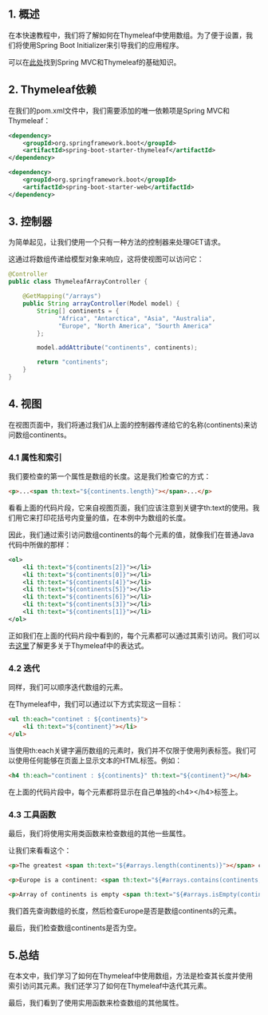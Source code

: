 ## 1. 概述

在本快速教程中，我们将了解如何在Thymeleaf中使用数组。为了便于设置，我们将使用Spring Boot Initializer来引导我们的应用程序。

可以在[此处](https://www.baeldung.com/thymeleaf-in-spring-mvc)找到Spring MVC和Thymeleaf的基础知识。

## 2. Thymeleaf依赖

在我们的pom.xml文件中，我们需要添加的唯一依赖项是Spring MVC和Thymeleaf：

```xml
<dependency>
    <groupId>org.springframework.boot</groupId>
    <artifactId>spring-boot-starter-thymeleaf</artifactId>
</dependency>

<dependency>
    <groupId>org.springframework.boot</groupId>
    <artifactId>spring-boot-starter-web</artifactId>
</dependency>
```

## 3. 控制器

为简单起见，让我们使用一个只有一种方法的控制器来处理GET请求。

这通过将数组传递给模型对象来响应，这将使视图可以访问它：

```java
@Controller
public class ThymeleafArrayController {

    @GetMapping("/arrays")
    public String arrayController(Model model) {
        String[] continents = {
              "Africa", "Antarctica", "Asia", "Australia",
              "Europe", "North America", "Sourth America"
        };

        model.addAttribute("continents", continents);

        return "continents";
    }
}
```

## 4. 视图

在视图页面中，我们将通过我们从上面的控制器传递给它的名称(continents)来访问数组continents。

### 4.1 属性和索引

我们要检查的第一个属性是数组的长度。这是我们检查它的方式：

```html
<p>...<span th:text="${continents.length}"></span>...</p>
```

看看上面的代码片段，它来自视图页面，我们应该注意到关键字th:text的使用。我们用它来打印花括号内变量的值，在本例中为数组的长度。

因此，我们通过索引访问数组continents的每个元素的值，就像我们在普通Java代码中所做的那样：

```xml
<ol>
    <li th:text="${continents[2]}"></li>
    <li th:text="${continents[0]}"></li>
    <li th:text="${continents[4]}"></li>
    <li th:text="${continents[5]}"></li>
    <li th:text="${continents[6]}"></li>
    <li th:text="${continents[3]}"></li>
    <li th:text="${continents[1]}"></li>
</ol>
```

正如我们在上面的代码片段中看到的，每个元素都可以通过其索引访问。我们可以去[这里](https://www.baeldung.com/spring-thymeleaf-3-expressions)了解更多关于Thymeleaf中的表达式。

### 4.2 迭代

同样，我们可以顺序迭代数组的元素。

在Thymeleaf中，我们可以通过以下方式实现这一目标：

```html
<ul th:each="continet : ${continents}">
    <li th:text="${continent}"></li>
</ul>
```

当使用th:each关键字遍历数组的元素时，我们并不仅限于使用列表标签。我们可以使用任何能够在页面上显示文本的HTML标签。例如：

```html
<h4 th:each="continent : ${continents}" th:text="${continent}"></h4>
```

在上面的代码片段中，每个元素都将显示在自己单独的<h4\></h4\>标签上。

### 4.3 工具函数

最后，我们将使用实用类函数来检查数组的其他一些属性。

让我们来看看这个：

```html
<p>The greatest <span th:text="${#arrays.length(continents)}"></span> continents.</p>

<p>Europe is a continent: <span th:text="${#arrays.contains(continents, 'Europe')}"></span>.</p>

<p>Array of continents is empty <span th:text="${#arrays.isEmpty(continents)}"></span>.</p>
```

我们首先查询数组的长度，然后检查Europe是否是数组continents的元素。

最后，我们检查数组continents是否为空。

## 5.总结

在本文中，我们学习了如何在Thymeleaf中使用数组，方法是检查其长度并使用索引访问其元素。我们还学习了如何在Thymeleaf中迭代其元素。

最后，我们看到了使用实用函数来检查数组的其他属性。